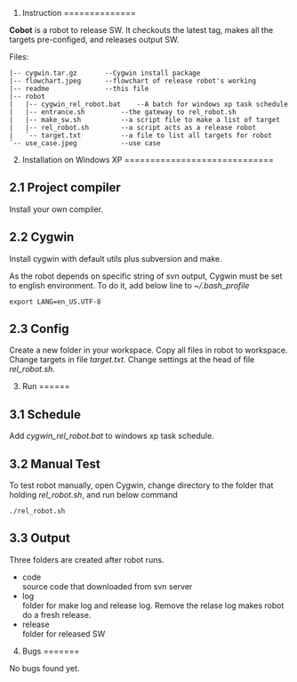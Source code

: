 1. Instruction 
==============

**Cobot** is a robot to release SW. It checkouts the latest tag, makes all
the targets pre-configed, and releases output SW.

Files:  

	|-- cygwin.tar.gz 		--Cygwin install package
	|-- flowchart.jpeg		--flowchart of release robot's working
	|-- readme       		--this file
	|-- robot
	|   |-- cygwin_rel_robot.bat	--A batch for windows xp task schedule
	|   |-- entrance.sh        	--the gateway to rel_robot.sh
	|   |-- make_sw.sh         	--a script file to make a list of target
	|   |-- rel_robot.sh       	--a script acts as a release robot
	|   `-- target.txt         	--a file to list all targets for robot
	`-- use_case.jpeg          	--use case

2. Installation on Windows XP
=============================

2.1 Project compiler
----------------

Install your own compiler. 

2.2 Cygwin
----------

Install cygwin with default utils plus subversion and make.

As the robot depends on specific string of svn output, Cygwin must be set to 
english environment. To do it, add below line to *~/.bash_profile*

    export LANG=en_US.UTF-8

2.3 Config 
----------

Create a new folder in your workspace. Copy all files in robot to workspace.
Change targets in file *target.txt*.
Change settings at the head of file *rel_robot.sh*.

3. Run 
======

3.1 Schedule
------------

Add *cygwin_rel_robot.bat* to windows xp task schedule.

3.2 Manual Test
---------------

To test robot manually, open Cygwin, change directory to the folder that holding 
*rel_robot.sh*, and run below command

    ./rel_robot.sh

3.3 Output
----------

Three folders are created after robot runs.

*   code  
    source code that downloaded from svn server
*   log  
    folder for make log and release log. Remove the relase log makes robot do a fresh release.
*   release  
    folder for released SW

4. Bugs
=======

No bugs found yet.
